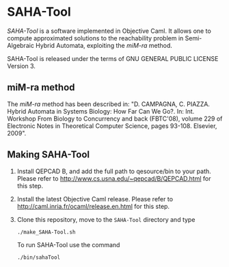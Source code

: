 # SAHA-Tool

*SAHA-Tool* is a software implemented in Objective Caml. It allows one to compute approximated solutions to the reachability problem in Semi-Algebraic Hybrid Automata, exploiting the *miM-ra* method.

SAHA-Tool is released under the terms of GNU GENERAL PUBLIC LICENSE Version 3.

## miM-ra method

The *miM-ra* method has been described in: "D. CAMPAGNA, C. PIAZZA. Hybrid Automata in Systems Biology: How Far Can We Go?. In: Int. Workshop From Biology to Concurrency and back (FBTC'08), volume 229 of Electronic Notes in Theoretical Computer Science, pages 93-108. Elsevier, 2009".

## Making SAHA-Tool

1. Install QEPCAD B, and add the full path to qesource/bin to your path.
   Please refer to http://www.cs.usna.edu/~qepcad/B/QEPCAD.html for this step.
2. Install the latest Objective Caml release.
   Please refer to http://caml.inria.fr/ocaml/release.en.html for this step.
3. Clone this repository, move to the `SAHA-Tool` directory and type 

    `./make_SAHA-Tool.sh`

    To run SAHA-Tool use the command

    `./bin/sahaTool`